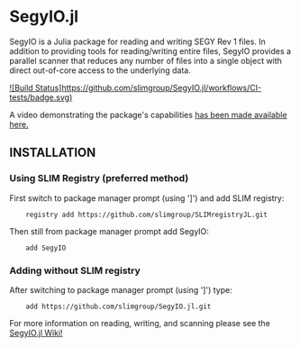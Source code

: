 # SegyIO.jl
SegyIO is a Julia package for reading and writing SEGY Rev 1 files. In addition to providing tools for reading/writing entire files, SegyIO provides a parallel scanner that reduces any number of files into a single object with direct out-of-core access to the underlying data. 

[![Build Status]https://github.com/slimgroup/SegyIO.jl/workflows/CI-tests/badge.svg)](https://github.com/slimgroup/SegyIO.jl/actions?query=workflow%3ACI-tests)

A video demonstrating the package's capabilities [has been made available here.](https://www.youtube.com/watch?v=tx530QOPeZo&feature=youtu.be)

## INSTALLATION

### Using SLIM Registry (preferred method) ###

First switch to package manager prompt (using ']') and add SLIM registry:

```
	registry add https://github.com/slimgroup/SLIMregistryJL.git
```

Then still from package manager prompt add SegyIO:

```
	add SegyIO
```

### Adding without SLIM registry ###

After switching to package manager prompt (using ']') type:

```
    add https://github.com/slimgroup/SegyIO.jl.git
```

For more information on reading, writing, and scanning please see the [SegyIO.jl Wiki!](https://github.com/slimgroup/SegyIO.jl/wiki)
